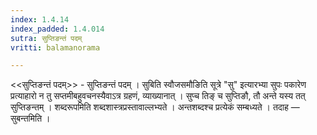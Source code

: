 ```yaml
---
index: 1.4.14
index_padded: 1.4.014
sutra: सुप्तिङन्तं पदम्
vritti: balamanorama

---
```

<<सुप्तिङन्तं पदम्>> - सुप्तिङन्तं पदम् । सुबिति स्वौजसमौङिति सूत्रे "सु" इत्यारभ्या सुपः पकारेण प्रत्याहारो न तु सप्तमीबहुवचनस्यैवाऽत्र ग्रहणं, व्याख्यानात् । सुप्च तिङ् च सुप्तिङौ, तौ अन्ते यस्य तत् सुप्तिङन्तम् । शब्दरूपमिति शब्दशास्त्रप्रस्तावाल्लभ्यते । अन्तशब्दश्च प्रत्येकं सम्बध्यते । तदाह — सुबन्तमिति ।